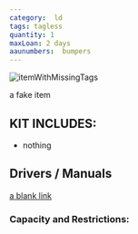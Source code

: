 ```yaml
---
category:  ld
tags: tagless
quantity: 1
maxLoan: 2 days
aaunumbers:  bumpers
---
```

![itemWithMissingTags](fak.png)

a fake item
## KIT INCLUDES:
- nothing

## Drivers / Manuals
[a blank link](blank.html)


### Capacity and Restrictions:


